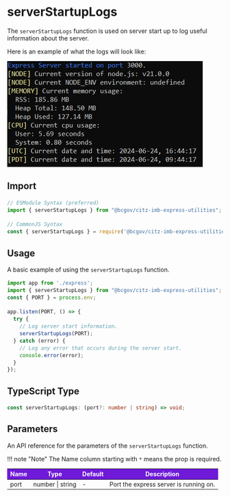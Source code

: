 # serverStartupLogs

The `serverStartupLogs` function is used on server start up to log useful information about the server.

Here is an example of what the logs will look like:

![server-startup-logs](../../images/server_startup_logs.PNG)

## Import

```JavaScript
// ESModule Syntax (preferred)
import { serverStartupLogs } from "@bcgov/citz-imb-express-utilities";

// CommonJS Syntax
const { serverStartupLogs } = require('@bcgov/citz-imb-express-utilities');
```

## Usage

A basic example of using the `serverStartupLogs` function.

```JavaScript
import app from './express';
import { serverStartupLogs } from "@bcgov/citz-imb-express-utilities";
const { PORT } = process.env;

app.listen(PORT, () => {
  try {
    // Log server start information.
    serverStartupLogs(PORT);
  } catch (error) {
    // Log any error that occurs during the server start.
    console.error(error);
  }
});
```

## TypeScript Type

<!-- The following code block is auto generated when types in the package change. -->
<!-- TYPE: serverStartupLogs -->
```TypeScript
const serverStartupLogs: (port?: number | string) => void;
```

## Parameters

An API reference for the parameters of the `serverStartupLogs` function.

!!! note "Note"
    The Name column starting with `*` means the prop is required.

<table>
  <!-- Table columns -->
  <thead>
    <tr>
      <th style="background: #6f19d9; color: white;">Name</th>
      <th style="background: #6f19d9; color: white;">Type</th>
      <th style="background: #6f19d9; color: white;">Default</th>
      <th style="background: #6f19d9; color: white;">Description</th>
    </tr>
  </thead>

  <!-- Table rows -->
  <tbody>
    <tr>
      <td>port</td>
      <td>number | string</td>
      <td>-</td>
      <td>Port the express server is running on.</td>
    </tr>
  </tbody>
</table>

<!-- Link References -->
